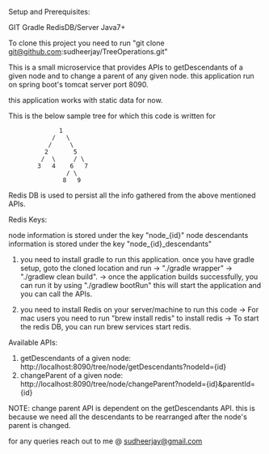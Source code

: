 Setup and Prerequisites:

GIT
Gradle
RedisDB/Server
Java7+

To clone this project you need to run  "git clone git@github.com:sudheerjay/TreeOperations.git"


This is a small microservice that provides APIs to getDescendants of a given node and to change a parent of any given node.
this application run on spring boot's tomcat server port 8090.

this application works with static data for now.


This is the below sample tree for which this code is written for

				  1
				/   \
			   /     \
			  2       5
			 /  \     / \
			3	4    6   7
				    / \
				   8   9

Redis DB is used to persist all the info gathered from the above mentioned APIs.

Redis Keys:

node information is stored under the key "node_{id}"
node descendants information is stored under the key "node_{id}_descendants"

1) you need to install gradle to run this application. once you have gradle setup,
   goto the cloned location and run 
	-> "./gradle wrapper"
	-> "./gradlew clean build".
	-> once the application builds successfully, you can run it by using "./gradlew bootRun"
   	   this will start the application and you can call the APIs.
  
   
2) you need to install Redis on your server/machine to run this code
	-> For mac users you need to run "brew install redis" to install redis
	-> To start the redis DB, you can run brew services start redis.



Available APIs:

1) getDescendants of a given node: http://localhost:8090/tree/node/getDescendants?nodeId={id}
2) changeParent of a given node: http://localhost:8090/tree/node/changeParent?nodeId={id}&parentId={id}


NOTE: change parent API is dependent on the getDescendants API. this is because we need all the descendants to be rearranged after the node's parent is changed.

for any queries reach out to me @ sudheerjay@gmail.com


				  